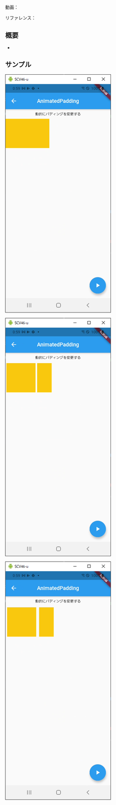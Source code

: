 #

動画：

リファレンス：

## 概要

-

## サンプル

![image-20210915005929314](img/%2345_AnimatedPadding/image-20210915005929314.png)

![image-20210915005939087](img/%2345_AnimatedPadding/image-20210915005939087.png)

![image-20210915005942566](img/%2345_AnimatedPadding/image-20210915005942566.png)
